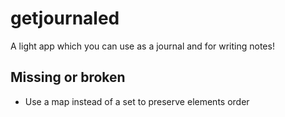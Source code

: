 # getjournaled

A light app which you can use as a journal and for writing notes!

## Missing or broken

- Use a map instead of a set to preserve elements order

